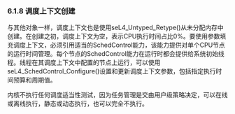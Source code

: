 ### 6.1.8  调度上下文创建

与其他对象一样，调度上下文也是使用seL4_Untyped_Retype()从未分配内存中创建。在创建之初，调度上下文为空，表示CPU执行时间占比0%。要使用参数填充调度上下文，必须引用适当的SchedControl能力，该能力提供对单个CPU节点的运行时间管理。每个节点的SchedControl能力在运行时都会提供给系统初始线程。线程在其调度上下文中配置的节点上运行，可以使用seL4_SchedControl_Configure()设置和更新调度上下文参数，包括指定执行时间预算和周期值。

内核不执行任何调度适当性测试，因为任务管理是交由用户级策略决定，可以在线或离线执行，静态或动态执行，也可以完全不执行。

